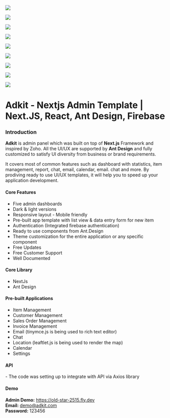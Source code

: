 <p>
  <img src="https://adkit-admin-panel.netlify.app/photos/D&L.png">
</p>
<p>
  <img src="https://adkit-admin-panel.netlify.app/photos/Dashboard.png">
</p>
<p>
  <img src="https://adkit-admin-panel.netlify.app/photos/Item.png">
</p>
<p>
  <img src="https://adkit-admin-panel.netlify.app/photos/Customer.png">
</p>
<p>
  <img src="https://adkit-admin-panel.netlify.app/photos/Sale Order.png">
</p>
<p>
  <img src="https://adkit-admin-panel.netlify.app/photos/Invoice.png">
</p>
<p>
  <img src="https://adkit-admin-panel.netlify.app/photos/Location.png">
</p>
<p>
  <img src="https://adkit-admin-panel.netlify.app/photos/Mail.png">
</p>
<p>
  <img src="https://adkit-admin-panel.netlify.app/photos/More.png">
</p>

# Adkit - Nextjs Admin Template | Next.JS, React, Ant Design, Firebase

<h3>Introduction</h3>

<p><b>Adkit</b> is admin panel which was built on top of <b>Next.js</b> Framework and inspired by Zoho. All the UI/UX are supported by <b>Ant Design</b> and fully customized to satisfy UI diversity from business or brand requirements.</p>

<p>It covers most of common features such as dashboard with statistics, item management, report, chat, email, calendar, email. chat and more. By prodiving ready to use UI/UX templates, it will help you to speed up your application development.</p>

<h4>Core Features</h4>
<ul>
  <li>Five admin dashboards</li>
  <li>Dark & light versions</li>
  <li>Responsive layout - Mobile friendly</li>
  <li>Pre-built app template with list view & data entry form for new item</li>
  <li>Authentication (Integrated firebase authentication)</li>
  <li>Ready to use components from Ant.Design</li>
  <li>Theme customization for the entire application or any specific component</li>
  <li>Free Updates</li>
  <li>Free Customer Support</li>
  <li>Well Documented</li>
</ul>

<h4>Core Library</h4>
<ul>
  <li>NextJs</li>
  <li>Ant Design</li>
</ul>

<h4>Pre-built Applications</h4>
<ul>
  <li>Item Management</li>
  <li>Customer Management</li>
  <li>Sales Order Management</li>
  <li>Invoice Management</li>
  <li>Email (tinymce.js is being used to rich text editor)</li>
  <li>Chat</li>
  <li>Location (leaftlet.js is being used to render the map)</li>
  <li>Calendar</li>
  <li>Settings</li>
</ul>

<h4>API</h4>
- The code was setting up to integrate with API via Axios library

<h4>Demo</h4>

<b>Admin Demo:</b> https://old-star-2515.fly.dev <br/>
<b>Email:</b> demo@adkit.com <br/>
<b>Password:</b> 123456 <br/>

